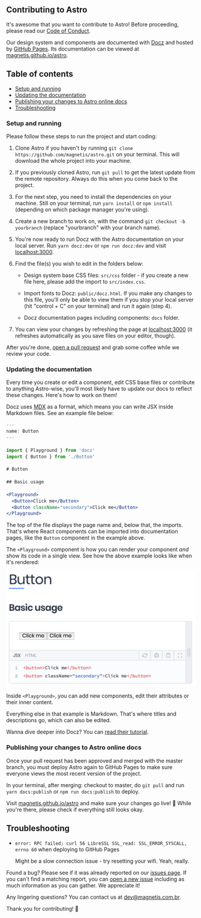 ## Contributing to Astro

It's awesome that you want to contribute to Astro! Before proceeding, please read our [Code of Conduct](CODE_OF_CONDUCT.md).

Our design system and components are documented with [Docz](https://www.docz.site/) and hosted by [GitHub Pages](https://pages.github.com/). Its documentation can be viewed at [magnetis.github.io/astro](https://magnetis.github.io/astro/).

## Table of contents

- [Setup and running](#setup-and-running)
- [Updating the documentation](#updating-the-documentation)
- [Publishing your changes to Astro online docs](#publishing-your-changes-to-astro-online-docs)
- [Troubleshooting](#troubleshooting)

### Setup and running

Please follow these steps to run the project and start coding:

1. Clone Astro if you haven't by running `git clone https://github.com/magnetis/astro.git` on your terminal. This will download the whole project into your machine.

2. If you previously cloned Astro, run `git pull` to get the latest update from the remote repository. Always do this when you come back to the project.

3. For the next step, you need to install the dependencies on your machine. Still on your terminal, run `yarn install` or `npm install` (depending on which package manager you're using).

4. Create a new branch to work on, with the command `git checkout -b yourbranch` (replace "yourbranch" with your branch name).

5. You're now ready to run Docz with the Astro documentation on your local server. Run `yarn docz:dev` or `npm run docz:dev` and visit [localhost:3000](http://localhost:3000/).

6. Find the file(s) you wish to edit in the folders below:

    - Design system base CSS files: `src/css` folder - if you create a new file here, please add the import to `src/index.css`.

    - Import fonts to Docz: `public/docz.html`. If you make any changes to this file, you'll only be able to view them if you stop your local server (hit "control + C" on your terminal) and run it again (step 4).

    - Docz documentation pages including components: `docs` folder.

7. You can view your changes by refreshing the page at [localhost:3000](http://localhost:3000/) (it refreshes automatically as you save files on your editor, though).

After you're done, [open a pull request](https://help.github.com/articles/creating-a-pull-request/) and grab some coffee while we review your code.

### Updating the documentation

Every time you create or edit a component, edit CSS base files or contribute to anything Astro-wise, you'll most likely have to update our docs to reflect these changes. Here's how to work on them!

Docz uses [MDX](https://github.com/mdx-js/specification) as a format, which means you can write JSX inside Markdown files. See an example file below:

```jsx
---
name: Button
---

import { Playground } from 'docz'
import { Button } from './Button'

# Button

## Basic usage

<Playground>
  <Button>Click me</Button>
  <Button className="secondary">Click me</Button>
</Playground>
```

The top of the file displays the page name and, below that, the imports. That's where React components can be imported into documentation pages, like the `Button` component in the example above.

The `<Playground>` component is how you can render your component *and* show its code in a single view. See how the above example looks like when it's rendered:

<img src="example.png" alt="Rendered example of a Docz page" width="600">

Inside `<Playground>`, you can add new components, edit their attributes or their inner content.

Everything else in that example is Markdown. That's where titles and descriptions go, which can also be edited.

Wanna dive deeper into Docz? You can [read their tutorial](https://www.docz.site/introduction/getting-started).

### Publishing your changes to Astro online docs

Once your pull request has been approved and merged with the master branch, you must deploy Astro again to GitHub Pages to make sure everyone views the most recent version of the project.

In your terminal, after merging: checkout to master, do `git pull` and run `yarn docs:publish` or `npm run docs:publish` to deploy.

Visit [magnetis.github.io/astro](https://magnetis.github.io/astro/) and make sure your changes go live! 🎉 While you're there, please check if everything still looks okay.

## Troubleshooting

- `error: RPC failed; curl 56 LibreSSL SSL_read: SSL_ERROR_SYSCALL, errno 60` when deploying to GitHub Pages

  Might be a slow connection issue - try resetting your wifi. Yeah, really.

Found a bug? Please see if it was already reported on our [issues page](https://github.com/magnetis/astro/issues). If you can't find a matching report, you can [open a new issue](https://github.com/magnetis/astro/issues/new) including as much information as you can gather. We appreciate it!

Any lingering questions? You can contact us at [dev@magnetis.com.br](mailto:dev@magnetis.com.br).

Thank you for contributing! 🎉
